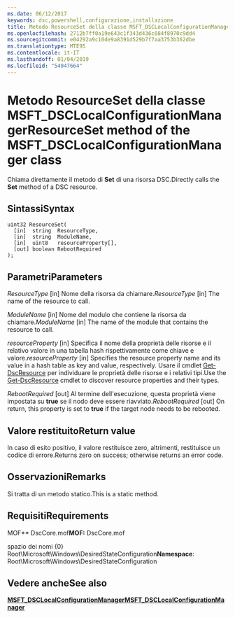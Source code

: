 ```yaml
---
ms.date: 06/12/2017
keywords: dsc,powershell,configurazione,installazione
title: Metodo ResourceSet della classe MSFT_DSCLocalConfigurationManager
ms.openlocfilehash: 2712b7ff0a19e643c1f343d436c084f8970c9dd4
ms.sourcegitcommit: e04292a9c10de9a8391d529b7f7aa3753b362dbe
ms.translationtype: MTE95
ms.contentlocale: it-IT
ms.lasthandoff: 01/04/2019
ms.locfileid: "54047664"
---
```

# <a name="resourceset-method-of-the-msftdsclocalconfigurationmanager-class"></a><span data-ttu-id="ecb54-103">Metodo ResourceSet della classe MSFT_DSCLocalConfigurationManager</span><span class="sxs-lookup"><span data-stu-id="ecb54-103">ResourceSet method of the MSFT_DSCLocalConfigurationManager class</span></span>

<span data-ttu-id="ecb54-104">Chiama direttamente il metodo di **Set** di una risorsa DSC.</span><span class="sxs-lookup"><span data-stu-id="ecb54-104">Directly calls the **Set** method of a DSC resource.</span></span>

## <a name="syntax"></a><span data-ttu-id="ecb54-105">Sintassi</span><span class="sxs-lookup"><span data-stu-id="ecb54-105">Syntax</span></span>

```mof
uint32 ResourceSet(
  [in]  string  ResourceType,
  [in]  string  ModuleName,
  [in]  uint8   resourceProperty[],
  [out] boolean RebootRequired
);
```

## <a name="parameters"></a><span data-ttu-id="ecb54-106">Parametri</span><span class="sxs-lookup"><span data-stu-id="ecb54-106">Parameters</span></span>

<span data-ttu-id="ecb54-107">*ResourceType* \[in\] Nome della risorsa da chiamare.</span><span class="sxs-lookup"><span data-stu-id="ecb54-107">*ResourceType* \[in\] The name of the resource to call.</span></span>

<span data-ttu-id="ecb54-108">*ModuleName* \[in\] Nome del modulo che contiene la risorsa da chiamare.</span><span class="sxs-lookup"><span data-stu-id="ecb54-108">*ModuleName* \[in\] The name of the module that contains the resource to call.</span></span>

<span data-ttu-id="ecb54-109">*resourceProperty* \[in\] Specifica il nome della proprietà delle risorse e il relativo valore in una tabella hash rispettivamente come chiave e valore.</span><span class="sxs-lookup"><span data-stu-id="ecb54-109">*resourceProperty* \[in\] Specifies the resource property name and its value in a hash table as key and value, respectively.</span></span> <span data-ttu-id="ecb54-110">Usare il cmdlet [Get-DscResource](/powershell/module/PSDesiredStateConfiguration/Get-DscResource) per individuare le proprietà delle risorse e i relativi tipi.</span><span class="sxs-lookup"><span data-stu-id="ecb54-110">Use the [Get-DscResource](/powershell/module/PSDesiredStateConfiguration/Get-DscResource) cmdlet to discover resource properties and their types.</span></span>

<span data-ttu-id="ecb54-111">*RebootRequired* \[out\] Al termine dell'esecuzione, questa proprietà viene impostata su **true** se il nodo deve essere riavviato.</span><span class="sxs-lookup"><span data-stu-id="ecb54-111">*RebootRequired* \[out\] On return, this property is set to **true** if the target node needs to be rebooted.</span></span>

## <a name="return-value"></a><span data-ttu-id="ecb54-112">Valore restituito</span><span class="sxs-lookup"><span data-stu-id="ecb54-112">Return value</span></span>

<span data-ttu-id="ecb54-113">In caso di esito positivo, il valore restituisce zero, altrimenti, restituisce un codice di errore.</span><span class="sxs-lookup"><span data-stu-id="ecb54-113">Returns zero on success; otherwise returns an error code.</span></span>

## <a name="remarks"></a><span data-ttu-id="ecb54-114">Osservazioni</span><span class="sxs-lookup"><span data-stu-id="ecb54-114">Remarks</span></span>

<span data-ttu-id="ecb54-115">Si tratta di un metodo statico.</span><span class="sxs-lookup"><span data-stu-id="ecb54-115">This is a static method.</span></span>

## <a name="requirements"></a><span data-ttu-id="ecb54-116">Requisiti</span><span class="sxs-lookup"><span data-stu-id="ecb54-116">Requirements</span></span>

<span data-ttu-id="ecb54-117">MOF\*\* DscCore.mof</span><span class="sxs-lookup"><span data-stu-id="ecb54-117">**MOF:** DscCore.mof</span></span>

<span data-ttu-id="ecb54-118">spazio dei nomi {0} Root\Microsoft\Windows\DesiredStateConfiguration</span><span class="sxs-lookup"><span data-stu-id="ecb54-118">**Namespace**: Root\Microsoft\Windows\DesiredStateConfiguration</span></span>

## <a name="see-also"></a><span data-ttu-id="ecb54-119">Vedere anche</span><span class="sxs-lookup"><span data-stu-id="ecb54-119">See also</span></span>

[<span data-ttu-id="ecb54-120">**MSFT_DSCLocalConfigurationManager**</span><span class="sxs-lookup"><span data-stu-id="ecb54-120">**MSFT_DSCLocalConfigurationManager**</span></span>](msft-dsclocalconfigurationmanager.md)